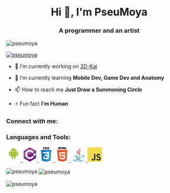 <h1 align="center">Hi 👋, I'm PseuMoya</h1>
<h3 align="center">A programmer and an artist</h3>

<p align="left"> <img src="https://komarev.com/ghpvc/?username=pseumoya&label=Profile%20views&color=0e75b6&style=flat" alt="pseumoya" /> </p>

<p align="left"> <a href="https://github.com/ryo-ma/github-profile-trophy"><img src="https://github-profile-trophy.vercel.app/?username=pseumoya" alt="pseumoya" /></a> </p>

- 🔭 I’m currently working on [2D-Kai](https://github.com/PseuMoya/2D-Kai.git)

- 🌱 I’m currently learning **Mobile Dev, Game Dev and Anatomy**

- 📫 How to reach me **Just Draw a Summoning Circle**

- ⚡ Fun fact **I'm Human**

<h3 align="left">Connect with me:</h3>
<p align="left">
</p>

<h3 align="left">Languages and Tools:</h3>
<p align="left"> <a href="https://developer.android.com" target="_blank" rel="noreferrer"> <img src="https://raw.githubusercontent.com/devicons/devicon/master/icons/android/android-original-wordmark.svg" alt="android" width="40" height="40"/> </a> <a href="https://www.w3schools.com/cs/" target="_blank" rel="noreferrer"> <img src="https://raw.githubusercontent.com/devicons/devicon/master/icons/csharp/csharp-original.svg" alt="csharp" width="40" height="40"/> </a> <a href="https://www.w3schools.com/css/" target="_blank" rel="noreferrer"> <img src="https://raw.githubusercontent.com/devicons/devicon/master/icons/css3/css3-original-wordmark.svg" alt="css3" width="40" height="40"/> </a> <a href="https://www.w3.org/html/" target="_blank" rel="noreferrer"> <img src="https://raw.githubusercontent.com/devicons/devicon/master/icons/html5/html5-original-wordmark.svg" alt="html5" width="40" height="40"/> </a> <a href="https://www.java.com" target="_blank" rel="noreferrer"> <img src="https://raw.githubusercontent.com/devicons/devicon/master/icons/java/java-original.svg" alt="java" width="40" height="40"/> </a> <a href="https://developer.mozilla.org/en-US/docs/Web/JavaScript" target="_blank" rel="noreferrer"> <img src="https://raw.githubusercontent.com/devicons/devicon/master/icons/javascript/javascript-original.svg" alt="javascript" width="40" height="40"/> </a> </p>

<p><img align="left" src="https://github-readme-stats.vercel.app/api/top-langs?username=pseumoya&show_icons=true&locale=en&layout=compact" alt="pseumoya" /></p>

<p>&nbsp;<img align="center" src="https://github-readme-stats.vercel.app/api?username=pseumoya&show_icons=true&locale=en" alt="pseumoya" /></p>

<p><img align="center" src="https://github-readme-streak-stats.herokuapp.com/?user=pseumoya&" alt="pseumoya" /></p>

